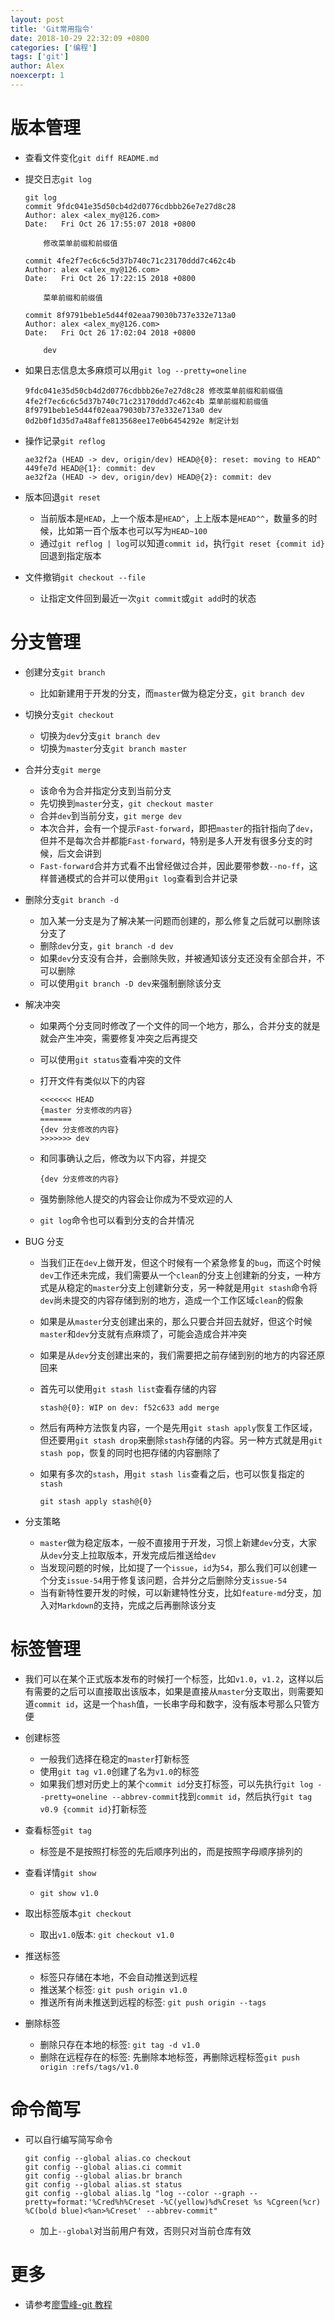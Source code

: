 ```yaml
---
layout: post
title: 'Git常用指令'
date: 2018-10-29 22:32:09 +0800
categories: ['编程']
tags: ['git']
author: Alex
noexcerpt: 1
---
```


# 版本管理

- 查看文件变化`git diff README.md`
- 提交日志`git log`

  ```text
  git log
  commit 9fdc041e35d50cb4d2d0776cdbbb26e7e27d8c28
  Author: alex <alex_my@126.com>
  Date:   Fri Oct 26 17:55:07 2018 +0800

      修改菜单前缀和前缀值

  commit 4fe2f7ec6c6c5d37b740c71c23170ddd7c462c4b
  Author: alex <alex_my@126.com>
  Date:   Fri Oct 26 17:22:15 2018 +0800

      菜单前缀和前缀值

  commit 8f9791beb1e5d44f02eaa79030b737e332e713a0
  Author: alex <alex_my@126.com>
  Date:   Fri Oct 26 17:02:04 2018 +0800

      dev
  ```

- 如果日志信息太多麻烦可以用`git log --pretty=oneline`

  ```text
  9fdc041e35d50cb4d2d0776cdbbb26e7e27d8c28 修改菜单前缀和前缀值
  4fe2f7ec6c6c5d37b740c71c23170ddd7c462c4b 菜单前缀和前缀值
  8f9791beb1e5d44f02eaa79030b737e332e713a0 dev
  0d2b0f1d35d7a48affe813568ee17e0b6454292e 制定计划
  ```

- 操作记录`git reflog`

  ```text
  ae32f2a (HEAD -> dev, origin/dev) HEAD@{0}: reset: moving to HEAD^
  449fe7d HEAD@{1}: commit: dev
  ae32f2a (HEAD -> dev, origin/dev) HEAD@{2}: commit: dev
  ```

- 版本回退`git reset`
  - 当前版本是`HEAD`，上一个版本是`HEAD^`，上上版本是`HEAD^^`，数量多的时候，比如第一百个版本也可以写为`HEAD~100`
  - 通过`git reflog | log`可以知道`commit id`，执行`git reset {commit id}`回退到指定版本
- 文件撤销`git checkout --file`
  - 让指定文件回到最近一次`git commit`或`git add`时的状态

# 分支管理

- 创建分支`git branch`

  - 比如新建用于开发的分支，而`master`做为稳定分支，`git branch dev`

- 切换分支`git checkout`

  - 切换为`dev`分支`git branch dev`
  - 切换为`master`分支`git branch master`

- 合并分支`git merge`

  - 该命令为合并指定分支到当前分支
  - 先切换到`master`分支，`git checkout master`
  - 合并`dev`到当前分支，`git merge dev`
  - 本次合并，会有一个提示`Fast-forward`，即把`master`的指针指向了`dev`，但并不是每次合并都能`Fast-forward`，特别是多人开发有很多分支的时候，后文会讲到
  - `Fast-forward`合并方式看不出曾经做过合并，因此要带参数`--no-ff`，这样普通模式的合并可以使用`git log`查看到合并记录

- 删除分支`git branch -d`

  - 加入某一分支是为了解决某一问题而创建的，那么修复之后就可以删除该分支了
  - 删除`dev`分支，`git branch -d dev`
  - 如果`dev`分支没有合并，会删除失败，并被通知该分支还没有全部合并，不可以删除
  - 可以使用`git branch -D dev`来强制删除该分支

- 解决冲突

  - 如果两个分支同时修改了一个文件的同一个地方，那么，合并分支的就是就会产生冲突，需要修复冲突之后再提交
  - 可以使用`git status`查看冲突的文件
  - 打开文件有类似以下的内容

    ```text
    <<<<<<< HEAD
    {master 分支修改的内容}
    =======
    {dev 分支修改的内容}
    >>>>>>> dev
    ```

  - 和同事确认之后，修改为以下内容，并提交

    ```text
    {dev 分支修改的内容}
    ```

  - 强势删除他人提交的内容会让你成为不受欢迎的人
  - `git log`命令也可以看到分支的合并情况

- BUG 分支

  - 当我们正在`dev`上做开发，但这个时候有一个紧急修复的`bug`，而这个时候`dev`工作还未完成，我们需要从一个`clean`的分支上创建新的分支，一种方式是从稳定的`master`分支上创建新分支，另一种就是用`git stash`命令将`dev`尚未提交的内容存储到别的地方，造成一个工作区域`clean`的假象
  - 如果是从`master`分支创建出来的，那么只要合并回去就好，但这个时候`master`和`dev`分支就有点麻烦了，可能会造成合并冲突
  - 如果是从`dev`分支创建出来的，我们需要把之前存储到别的地方的内容还原回来
  - 首先可以使用`git stash list`查看存储的内容
    ```text
    stash@{0}: WIP on dev: f52c633 add merge
    ```
  - 然后有两种方法恢复内容，一个是先用`git stash apply`恢复工作区域，但还要用`git stash drop`来删除`stash`存储的内容。另一种方式就是用`git stash pop`，恢复的同时也把存储的内容删除了
  - 如果有多次的`stash`，用`git stash lis`查看之后，也可以恢复指定的`stash`

    ```text
    git stash apply stash@{0}
    ```

- 分支策略
  - `master`做为稳定版本，一般不直接用于开发，习惯上新建`dev`分支，大家从`dev`分支上拉取版本，开发完成后推送给`dev`
  - 当发现问题的时候，比如提了一个`issue`，`id`为`54`，那么我们可以创建一个分支`issue-54`用于修复该问题，合并分之后删除分支`issue-54`
  - 当有新特性要开发的时候，可以新建特性分支，比如`feature-md`分支，加入对`Markdown`的支持，完成之后再删除该分支

# 标签管理

- 我们可以在某个正式版本发布的时候打一个标签，比如`v1.0`，`v1.2`，这样以后有需要的之后可以直接取出该版本，如果是直接从`master`分支取出，则需要知道`commit id`，这是一个`hash`值，一长串字母和数字，没有版本号那么只管方便

- 创建标签

  - 一般我们选择在稳定的`master`打新标签
  - 使用`git tag v1.0`创建了名为`v1.0`的标签
  - 如果我们想对历史上的某个`commit id`分支打标签，可以先执行`git log --pretty=oneline --abbrev-commit`找到`commit id`，然后执行`git tag v0.9 {commit id}`打新标签

- 查看标签`git tag`

  - 标签是不是按照打标签的先后顺序列出的，而是按照字母顺序排列的

- 查看详情`git show`

  - `git show v1.0`

- 取出标签版本`git checkout`

  - 取出`v1.0`版本: `git checkout v1.0`

- 推送标签
  - 标签只存储在本地，不会自动推送到远程
  - 推送某个标签: `git push origin v1.0`
  - 推送所有尚未推送到远程的标签: `git push origin --tags`
- 删除标签
  - 删除只存在本地的标签: `git tag -d v1.0`
  - 删除在远程存在的标签: 先删除本地标签，再删除远程标签`git push origin :refs/tags/v1.0`

# 命令简写

- 可以自行编写简写命令

  ```text
  git config --global alias.co checkout
  git config --global alias.ci commit
  git config --global alias.br branch
  git config --global alias.st status
  git config --global alias.lg "log --color --graph --pretty=format:'%Cred%h%Creset -%C(yellow)%d%Creset %s %Cgreen(%cr) %C(bold blue)<%an>%Creset' --abbrev-commit"
  ```

  - 加上`--global`对当前用户有效，否则只对当前仓库有效

# 更多

- 请参考[廖雪峰-git 教程](https://www.liaoxuefeng.com/wiki/0013739516305929606dd18361248578c67b8067c8c017b000)

